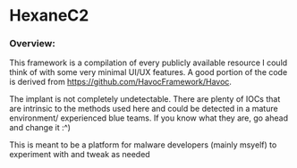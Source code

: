 # HexaneC2
### Overview:
This framework is a compilation of every publicly available resource I could think of with some very minimal UI/UX features. A good portion of the code is derived from https://github.com/HavocFramework/Havoc.

The implant is not completely undetectable. There are plenty of IOCs that are intrinsic to the methods used here and could be detected in a mature environment/ experienced blue teams. If you know what they are, go ahead and change it :^)

This is meant to be a platform for malware developers (mainly msyelf) to experiment with and tweak as needed
